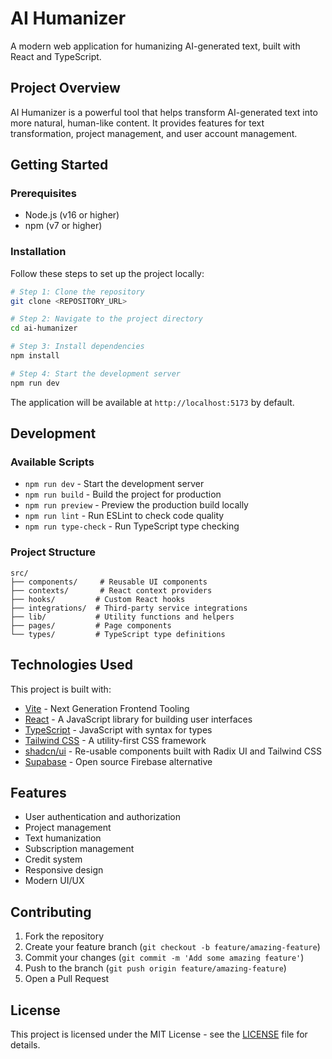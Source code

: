 # AI Humanizer

A modern web application for humanizing AI-generated text, built with React and TypeScript.

## Project Overview

AI Humanizer is a powerful tool that helps transform AI-generated text into more natural, human-like content. It provides features for text transformation, project management, and user account management.

## Getting Started

### Prerequisites

- Node.js (v16 or higher)
- npm (v7 or higher)

### Installation

Follow these steps to set up the project locally:

```sh
# Step 1: Clone the repository
git clone <REPOSITORY_URL>

# Step 2: Navigate to the project directory
cd ai-humanizer

# Step 3: Install dependencies
npm install

# Step 4: Start the development server
npm run dev
```

The application will be available at `http://localhost:5173` by default.

## Development

### Available Scripts

- `npm run dev` - Start the development server
- `npm run build` - Build the project for production
- `npm run preview` - Preview the production build locally
- `npm run lint` - Run ESLint to check code quality
- `npm run type-check` - Run TypeScript type checking

### Project Structure

```
src/
├── components/     # Reusable UI components
├── contexts/       # React context providers
├── hooks/         # Custom React hooks
├── integrations/  # Third-party service integrations
├── lib/           # Utility functions and helpers
├── pages/         # Page components
└── types/         # TypeScript type definitions
```

## Technologies Used

This project is built with:

- [Vite](https://vitejs.dev/) - Next Generation Frontend Tooling
- [React](https://reactjs.org/) - A JavaScript library for building user interfaces
- [TypeScript](https://www.typescriptlang.org/) - JavaScript with syntax for types
- [Tailwind CSS](https://tailwindcss.com/) - A utility-first CSS framework
- [shadcn/ui](https://ui.shadcn.com/) - Re-usable components built with Radix UI and Tailwind CSS
- [Supabase](https://supabase.com/) - Open source Firebase alternative

## Features

- User authentication and authorization
- Project management
- Text humanization
- Subscription management
- Credit system
- Responsive design
- Modern UI/UX

## Contributing

1. Fork the repository
2. Create your feature branch (`git checkout -b feature/amazing-feature`)
3. Commit your changes (`git commit -m 'Add some amazing feature'`)
4. Push to the branch (`git push origin feature/amazing-feature`)
5. Open a Pull Request

## License

This project is licensed under the MIT License - see the [LICENSE](https://github.com/rohan-darji/ai-humanizer/blob/main/LICENSE) file for details.
